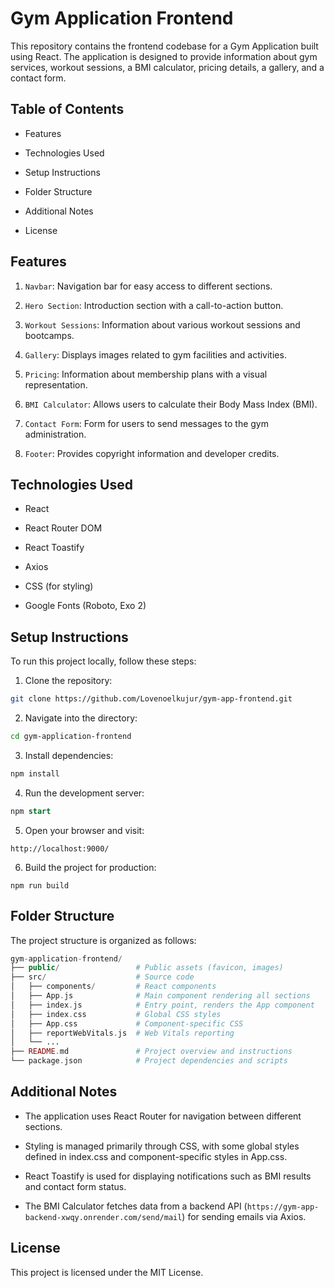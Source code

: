 # Gym Application Frontend

This repository contains the frontend codebase for a Gym Application built using React. The application is designed to provide information about gym services, workout sessions, a BMI calculator, pricing details, a gallery, and a contact form.

## Table of Contents

* Features

* Technologies Used

* Setup Instructions

* Folder Structure

* Additional Notes

* License

## Features

1. `Navbar`: Navigation bar for easy access to different sections.

2. `Hero Section`: Introduction section with a call-to-action button.

3. `Workout Sessions`: Information about various workout sessions and bootcamps.

4. `Gallery`: Displays images related to gym facilities and activities.

5. `Pricing`: Information about membership plans with a visual representation.

6. `BMI Calculator`: Allows users to calculate their Body Mass Index (BMI).

7. `Contact Form`: Form for users to send messages to the gym administration.

8. `Footer`: Provides copyright information and developer credits.

## Technologies Used

* React

* React Router DOM

* React Toastify

* Axios

* CSS (for styling)

* Google Fonts (Roboto, Exo 2)

## Setup Instructions

To run this project locally, follow these steps:

1. Clone the repository:

```bash
git clone https://github.com/Lovenoelkujur/gym-app-frontend.git
```
2. Navigate into the directory:

```bash
cd gym-application-frontend
```

3. Install dependencies:

```bash
npm install
```

4. Run the development server:

```sql
npm start
```

5. Open your browser and visit:

```arduino
http://localhost:9000/
```

6. Build the project for production:

```arduino
npm run build
```

## Folder Structure

The project structure is organized as follows:

```php
gym-application-frontend/
├── public/                 # Public assets (favicon, images)
├── src/                    # Source code
│   ├── components/         # React components
│   ├── App.js              # Main component rendering all sections
│   ├── index.js            # Entry point, renders the App component
│   ├── index.css           # Global CSS styles
│   ├── App.css             # Component-specific CSS
│   ├── reportWebVitals.js  # Web Vitals reporting
│   └── ...
├── README.md               # Project overview and instructions
└── package.json            # Project dependencies and scripts
```

## Additional Notes

* The application uses React Router for navigation between different sections.

* Styling is managed primarily through CSS, with some global styles defined in index.css and component-specific styles in App.css.

* React Toastify is used for displaying notifications such as BMI results and contact form status.

* The BMI Calculator fetches data from a backend API (`https://gym-app-backend-xwqy.onrender.com/send/mail`) for sending emails via Axios.

## License
This project is licensed under the MIT License.